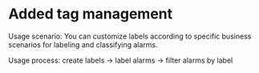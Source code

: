 # Added tag management

Usage scenario: You can customize labels according to specific business scenarios for labeling and classifying alarms.


Usage process: create labels → label alarms → filter alarms by label

